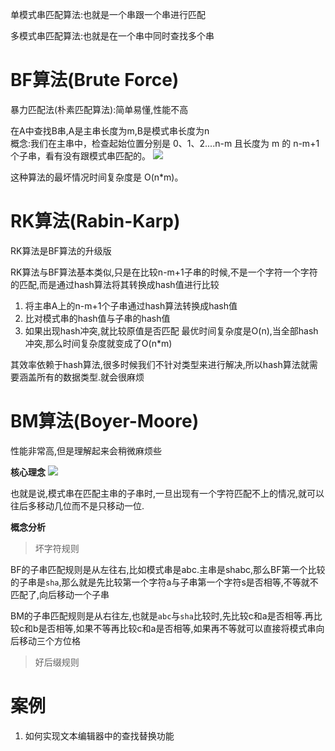单模式串匹配算法:也就是一个串跟一个串进行匹配

多模式串匹配算法:也就是在一个串中同时查找多个串

# BF算法(Brute Force)

暴力匹配法(朴素匹配算法):简单易懂,性能不高

在A中查找B串,A是主串长度为m,B是模式串长度为n<br/>
概念:我们在主串中，检查起始位置分别是 0、1、2....n-m 且长度为 m 的 n-m+1 个子串，看有没有跟模式串匹配的。
![](https://static001.geekbang.org/resource/image/f3/a2/f36fed972a5bdc75331d59c36eb15aa2.jpg)

这种算法的最坏情况时间复杂度是 O(n*m)。


# RK算法(Rabin-Karp)
RK算法是BF算法的升级版

RK算法与BF算法基本类似,只是在比较n-m+1子串的时候,不是一个字符一个字符的匹配,而是通过hash算法将其转换成hash值进行比较

1. 将主串A上的n-m+1个子串通过hash算法转换成hash值
2. 比对模式串的hash值与子串的hash值
3. 如果出现hash冲突,就比较原值是否匹配
最优时间复杂度是O(n),当全部hash冲突,那么时间复杂度就变成了O(n*m)

其效率依赖于hash算法,很多时候我们不针对类型来进行解决,所以hash算法就需要涵盖所有的数据类型.就会很麻烦

# BM算法(Boyer-Moore)

性能非常高,但是理解起来会稍微麻烦些

**核心理念**
![](https://static001.geekbang.org/resource/image/cf/15/cf362f9e59c01aaf40a34d2f10e1ef15.jpg)

也就是说,模式串在匹配主串的子串时,一旦出现有一个字符匹配不上的情况,就可以往后多移动几位而不是只移动一位.

**概念分析**

> 坏字符规则

BF的子串匹配规则是从左往右,比如模式串是abc.主串是shabc,那么BF第一个比较的子串是`sha`,那么就是先比较第一个字符a与子串第一个字符s是否相等,不等就不匹配了,向后移动一个子串

BM的子串匹配规则是从右往左,也就是`abc`与`sha`比较时,先比较c和a是否相等.再比较c和b是否相等,如果不等再比较c和a是否相等,如果再不等就可以直接将模式串向后移动三个方位格



> 好后缀规则

# 案例

1. 如何实现文本编辑器中的查找替换功能